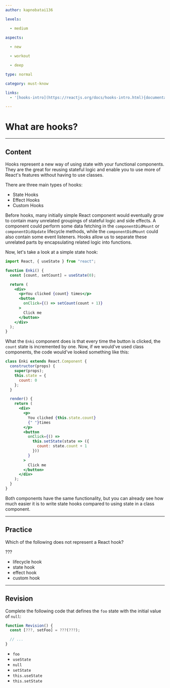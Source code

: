 ```yaml
---
author: kapnobatai136

levels:

  - medium
  
aspects:

  - new

  - workout

  - deep

type: normal

category: must-know

links:
  - '[hooks-intro](https://reactjs.org/docs/hooks-intro.html){documentation}'

---
```


# What are hooks?

---
## Content

Hooks represent a new way of using state with your functional components. They are the great for reusing stateful logic and enable you to use more of React's features without having to use classes.

There are three main types of hooks:
- State Hooks
- Effect Hooks
- Custom Hooks

Before hooks, many initially simple React component would eventually grow to contain many unrelated groupings of stateful logic and side effects. A component could perform some data fetching in the `componentDidMount` or `componentDidUpdate` lifecycle methods, while the `componentDidMount` could also contain some event listeners. Hooks allow us to separate these unrelated parts by encapsulating related logic into functions.

Now, let's take a look at a simple state hook:

```jsx
import React, { useState } from "react";

function Enki() {
  const [count, setCount] = useState(0);

  return (
    <div>
      <p>You clicked {count} times</p>
      <button
        onClick={() => setCount(count + 1)}
      >
        Click me
      </button>
    </div>
  );
}
```

What the `Enki` component does is that every time the button is clicked, the `count` state is incremented by one. Now, if we would've used class components, the code would've looked something like this:

```jsx
class Enki extends React.Component {
  constructor(props) {
    super(props);
    this.state = {
      count: 0
    };
  }

  render() {
    return (
      <div>
        <p>
          You clicked {this.state.count}
          {" "}times
        </p>
        <button
          onClick={() =>
            this.setState(state => ({
              count: state.count + 1
            }))
          }
        >
          Click me
        </button>
      </div>
    );
  }
}
```

Both components have the same functionality, but you can already see how much easier it is to write state hooks compared to using state in a class component.

---
## Practice

Which of the following does not represent a React hook?

???

* lifecycle hook
* state hook
* effect hook
* custom hook

---
## Revision

Complete the following code that defines the `foo` state with the initial value of `null`:

```jsx
function Revision() {
  const [???, setFoo] = ???(???);

  // ...
}
```

* `foo`
* `useState`
* `null`
* `setState`
* `this.useState`
* `this.setState`
